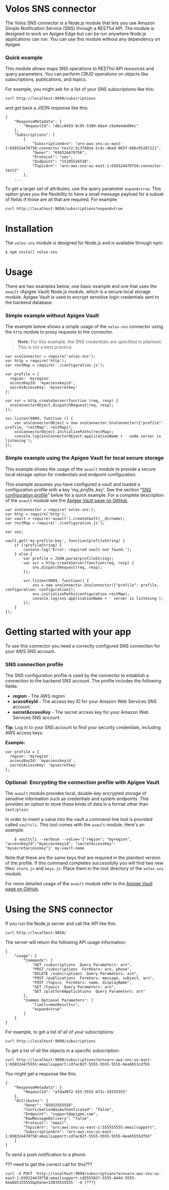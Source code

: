 # Volos SNS connector

The Volos SNS connector is a Node.js module that lets you use Amazon Simple Notification Service (SNS) through a RESTful API. The module is designed to work on Apigee Edge but can be run anywhere Node.js applications can run.  You can use this module without any dependency on Apigee.

### Quick example

This module allows maps SNS operations to RESTful API resources and query parameters. You can perform CRUD operations on objects like subscriptions, publications, and topics. 

For example, you might ask for a list of your SNS subscriptions like this:

``curl http://localhost:9099/subscriptions``

and get back a JSON response like this:

```
{
    "ResponseMetadata": {
        "RequestId": "d6cc8493-8c95-5389-bbe4-c8a9e4de09ec"
    },
    "Subscriptions": [
        {
            "SubscriptionArn": "arn:aws:sns:us-east-1:650324470758:connector-test2:5c3f491e-5c4c-4bed-965f-666c95287211",
            "Owner": "650324470758",
            "Protocol": "sms",
            "Endpoint": "15105526538",
            "TopicArn": "arn:aws:sns:us-east-1:650324470758:connector-test2"
        },
    ...
```

To get a larger set of attributes, use the query parameter ``expand=true``.  This option gives you the flexibility to have a small message payload for a subset of fields if those are all that are required. For example:

``curl http://localhost:9058/subscriptions?expand=true``

# Installation

The ``volos-sns`` module is designed for Node.js and is available through npm:

```
$ npm install volos-sns
```

# Usage

There are two examples below, one basic example and one that uses the ``avault`` (Apigee Vault) Node.js module, which is a secure local storage module. Apigee Vault is used to encrypt sensitive login credentials sent to the backend database.

### Simple example without Apigee Vault

The example below shows a simple usage of the ``volos-sns`` connector using the ``http`` module to proxy requests to the connector.  

> **Note:** For this example, the SNS credentials are specified in plaintext. This is not a best practice.  


```
var snsConnector = require('volos-sns');
var http = require('http');
var restMap = require('./configuration.js');

var profile = {
  region: 'myregion'
  accessKeyId: 'myaccesskeyid',
  secretAccessKey: 'mysecretkey'
};

var svr = http.createServer(function (req, resp) {
  snsConnectorObject.dispatchRequest(req, resp);
});

svr.listen(9089, function () {
    var snsConnectorObject = new snsConnector.SnsConnector({"profile": profile, "restMap": restMap});
    snsConnectorObject.initializePaths(restMap);
    console.log(snsConnectorObject.applicationName + ' node server is listening');
});

```


### Simple example using the Apigee Vault for local secure storage

This example shows the usage of the ``avault`` module to provide a secure local storage option for credentials and endpoint configuration.  

This example assumes you have configured a vault and loaded a configuration profile with a key '*my_profile_key*'. See the section "[SNS configuration profile](#sns-connection-profile)" below for a quick example. For a complete description of the ``avault`` module see the [Apigee Vault page on GitHub](https://github.com/apigee-127/avault). 

```
var snsConnector = require('volos-sns');
var http = require('http');
var vault = require('avault').createVault(__dirname);
var restMap = require('./configuration.js');

var sns;

vault.get('my-profile-key', function(profileString) {
    if (!profileString) {
        console.log('Error: required vault not found.');
    } else {
        var profile = JSON.parse(profileString);
        var svr = http.createServer(function(req, resp) {
            sns.dispatchRequest(req, resp);
        });

        svr.listen(9099, function() {
            sns = new snsConnector.SnsConnector({"profile": profile, configuration: configuration});
            sns.initializePaths(configuration.restMap);
            console.log(sns.applicationName + ' server is listening');
        });
    }
});
```


# Getting started with your app

To use this connector you need a correctly configured SNS connection for your AWS SNS account. 

### SNS connection profile

The SNS configuration profile is used by the connector to establish a connection to the backend SNS account. The profile includes the following fields:

* **region** - The AWS region. 
* **acessKeyId** - The access key ID for your Amazon Web Services SNS account.
* **secretAccessKey** - The secret access key for your Amazon Web Services SNS account. 

**Tip:** Log in to your SNS account to find your security credentials, including AWS access keys.

**Example:**
```
var profile = {
  region: 'myregion',
  accessKeyId: 'myaccesskeyid',
  secretAccessKey: 'mysecretkey'
};
```

### Optional: Encrypting the connection profile with Apigee Vault 

The ``avault`` module provides local, double-key encrypted storage of sensitive information such as credentials and system endpoints.  This provides an option to store these kinds of data in a format other than `text/plain`.

In order to insert a value into the vault a command-line tool is provided called `vaultcli`.  This tool comes with the `avault` module.  Here's an example:

```
    $ vaultcli --verbose --value='{"region"; "myregion", "accessKeyId":"myaccesskeyid", "secretAccessKey": "mysecretaccesskey"}' my-vault-name
```

Note that these are the same keys that are required in the plaintext version of the profile.  If this command completes successfully you will find two new files: `store.js` and `keys.js`. Place them in the root directory of the ``volos-sns`` module. 

For more detailed usage of the `avault` module refer to the [Apigee Vault page on GitHub](https://github.com/apigee-127/avault). 

# Using the SNS connector

If you run the Node.js server and call the API like this:

``curl http://localhost:9058/``

The server will return the following API usage information:


```
{
    "usage": {
        "Commands": [
            "GET /subscriptions  Query Parameters: arn",
            "POST /subscriptions  FormVars: arn, phone",
            "DELETE /subscriptions  Query Parameters: arn",
            "POST /publications  FormVars: message, subject, arn",
            "POST /topics  FormVars: name, displayName",
            "GET /topics  Query Parameters: arn",
            "GET /platformApplications  Query Parameters: arn"
        ],
        "Common Optional Parameters": [
            "limit=<maxResults>",
            "expand=true"
        ]
    }
}
```


For example, to get a list of all of your subscriptions:

``curl http://localhost:9099/subscriptions``

To get a list of all the objects in a specific subscription:

```
curl http://localhost:9099/subscriptions?arn=arn:aws:sns:us-east-1:650324475555:emailsupport:cd7ac02f-5555-5555-5555-6ea6b51cdfb5
```

You might get a response like this:

````
{
    "ResponseMetadata": {
        "RequestId": "afdad9f2-555-5555-b71c-55555555"
    },
    "Attributes": {
        "Owner": "65032555558",
        "ConfirmationWasAuthenticated": "false",
        "Endpoint": "support@apigee.com",
        "RawMessageDelivery": "false",
        "Protocol": "email",
        "TopicArn": "arn:aws:sns:us-east-1:555555555:emailsupport",
        "SubscriptionArn": "arn:aws:sns:us-east-1:650324470758:emailsupport:cd7ac02f-5555-5555-5555-6ea65555dfb5"
    }
}
````


To send a push notification to a phone:

??? need to get the correct call for this???

``curl -X POST 'http://localhost:9099/subscriptions?arn=arn:aws:sns:us-east-1:650324470758:emailsupport:cd555502f-5555-4444-5555-6ea6b5155555&phone=13035555555' -d {???} ``











